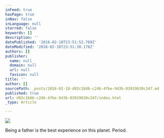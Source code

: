 ```yaml
---
inFeed: true
hasPage: true
inNav: false
inLanguage: null
starred: false
keywords: []
description: ''
datePublished: '2016-02-18T23:51:52.769Z'
dateModified: '2016-02-18T23:51:38.176Z'
authors: []
publisher:
  name: null
  domain: null
  url: null
  favicon: null
title: ''
author: []
sourcePath: _posts/2016-02-18-d92c1b86-c246-4fbe-943b-03919630c347.md
published: true
url: d92c1b86-c246-4fbe-943b-03919630c347/index.html
_type: Article

---
```

![](https://the-grid-user-content.s3-us-west-2.amazonaws.com/1c7ba6e0-798d-4dd0-9870-d42b2b6c8985.jpg)

Being a father is the best experience on this planet. Period.